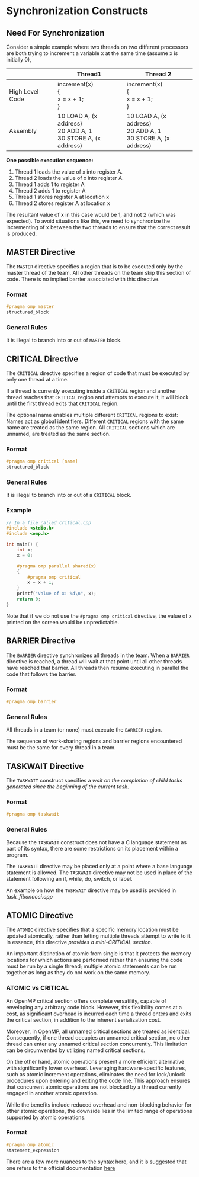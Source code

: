 # Synchronization Constructs
## Need For Synchronization
Consider a simple example where two threads on two different processors are both trying to increment a variable x at the same time (assume x is initially 0),

|                 | Thread1                                                              | Thread 2                                                             |
| --------------- | -------------------------------------------------------------------- | -------------------------------------------------------------------- |
| High Level Code | increment(x)  <br>{  <br>x = x + 1;  <br>}                           | increment(x)  <br>{  <br>x = x + 1;  <br>}                           |
| Assembly        | 10 LOAD A, (x address)  <br>20 ADD A, 1  <br>30 STORE A, (x address) | 10 LOAD A, (x address)  <br>20 ADD A, 1  <br>30 STORE A, (x address) |
**One possible execution sequence:**
1. Thread 1 loads the value of x into register A.
2. Thread 2 loads the value of x into register A.
3. Thread 1 adds 1 to register A
4. Thread 2 adds 1 to register A
5. Thread 1 stores register A at location x
6. Thread 2 stores register A at location x

The resultant value of x in this case would be 1, and not 2 (which was expected). To avoid situations like this, we need to synchronize the incrementing of x between the two threads to ensure that the correct result is produced.
## MASTER Directive
The `MASTER` directive specifies a region that is to be executed only by the master thread of the team. All other threads on the team skip this section of code.
There is no implied barrier associated with this directive.
### Format
```c++
#pragma omp master
structured_block
```
### General Rules
It is illegal to branch into or out of `MASTER` block.
## CRITICAL Directive
The `CRITICAL` directive specifies a region of code that must be executed by only one thread at a time.

If a thread is currently executing inside a `CRITICAL` region and another thread reaches that `CRITICAL` region and attempts to execute it, it will block until the first thread exits that `CRITICAL` region.

The optional name enables multiple different `CRITICAL` regions to exist: Names act as global identifiers. Different `CRITICAL` regions with the same name are treated as the same region. All `CRITICAL` sections which are unnamed, are treated as the same section.
### Format
```c++
#pragma omp critical [name]
structured_block
```
### General Rules
It is illegal to branch into or out of a `CRITICAL` block.
### Example
```c++
// In a file called critical.cpp
#include <stdio.h>
#include <omp.h>

int main() {
	int x;
	x = 0;

	#pragma omp parallel shared(x) 
	{
		#pragma omp critical 
		x = x + 1;	
	}
	printf("Value of x: %d\n", x);
	return 0;
}
```
Note that if we do not use the `#pragma omp critical` directive, the value of x printed on the screen would be unpredictable.
## BARRIER Directive
The `BARRIER` directive synchronizes all threads in the team.
When a `BARRIER` directive is reached, a thread will wait at that point until all other threads have reached that barrier. All threads then resume executing in parallel the code that follows the barrier.
### Format
```c++
#pragma omp barrier
```
### General Rules
All threads in a team (or none) must execute the `BARRIER` region.

The sequence of work-sharing regions and barrier regions encountered must be the same for every thread in a team.
## TASKWAIT Directive
The `TASKWAIT` construct specifies a *wait on the completion of child tasks generated since the beginning of the current task*.
### Format
```c++
#pragma omp taskwait
```
### General Rules
Because the `TASKWAIT` construct does not have a C language statement as part of its syntax, there are some restrictions on its placement within a program. 

The `TASKWAIT` directive may be placed only at a point where a base language statement is allowed. The `TASKWAIT` directive may not be used in place of the statement following an if, while, do, switch, or label.

An example on how the `TASKWAIT` directive may be used is provided in _task_fibonacci.cpp_
## ATOMIC Directive
The `ATOMIC` directive specifies that a specific memory location must be updated atomically, rather than letting multiple threads attempt to write to it. In essence, this directive *provides a mini-CRITICAL section*.

An important distinction of atomic from single is that it protects the memory locations for which actions are performed rather than ensuring the code must be run by a single thread; multiple atomic statements can be run together as long as they do not work on the same memory.
### ATOMIC vs CRITICAL
An OpenMP critical section offers complete versatility, capable of enveloping any arbitrary code block. However, this flexibility comes at a cost, as significant overhead is incurred each time a thread enters and exits the critical section, in addition to the inherent serialization cost.

Moreover, in OpenMP, all unnamed critical sections are treated as identical. Consequently, if one thread occupies an unnamed critical section, no other thread can enter any unnamed critical section concurrently. This limitation can be circumvented by utilizing named critical sections.

On the other hand, atomic operations present a more efficient alternative with significantly lower overhead. Leveraging hardware-specific features, such as atomic increment operations, eliminates the need for lock/unlock procedures upon entering and exiting the code line. This approach ensures that concurrent atomic operations are not blocked by a thread currently engaged in another atomic operation.

While the benefits include reduced overhead and non-blocking behavior for other atomic operations, the downside lies in the limited range of operations supported by atomic operations.
### Format
```c++
#pragma omp atomic
statement_expression
```

There are a few more nuances to the syntax here, and it is suggested that one refers to the official documentation [here](https://www.openmp.org/spec-html/5.0/openmpsu95.html)

